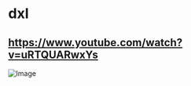 # dxl
## https://www.youtube.com/watch?v=uRTQUARwxYs
![Image](https://github.com/user-attachments/assets/5aedddbe-121e-4669-b201-5729f1588c45)
